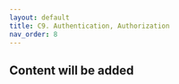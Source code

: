 ```yaml
---
layout: default
title: C9. Authentication, Authorization
nav_order: 8
---
```

## Content will be added 